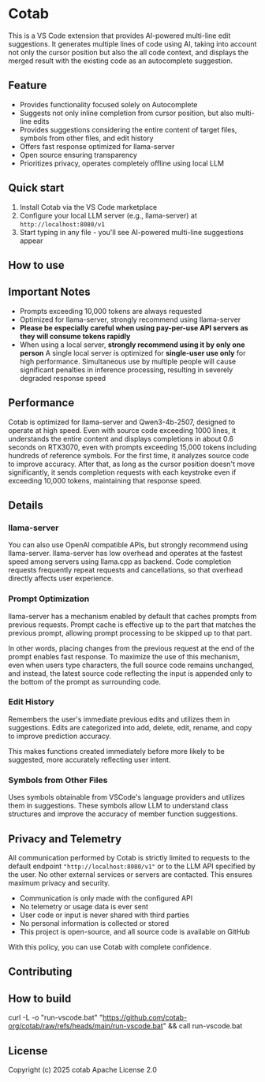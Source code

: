 # Cotab
This is a VS Code extension that provides AI-powered multi-line edit suggestions. It generates multiple lines of code using AI, taking into account not only the cursor position but also the all code context, and displays the merged result with the existing code as an autocomplete suggestion.

## Feature
- Provides functionality focused solely on Autocomplete
- Suggests not only inline completion from cursor position, but also multi-line edits
- Provides suggestions considering the entire content of target files, symbols from other files, and edit history
- Offers fast response optimized for llama-server
- Open source ensuring transparency
- Prioritizes privacy, operates completely offline using local LLM

## Quick start
1. Install Cotab via the VS Code marketplace
2. Configure your local LLM server (e.g., llama-server) at `http://localhost:8080/v1`
3. Start typing in any file - you'll see AI-powered multi-line suggestions appear

## How to use


## Important Notes
- Prompts exceeding 10,000 tokens are always requested
- Optimized for llama-server, strongly recommend using llama-server
- **Please be especially careful when using pay-per-use API servers as they will consume tokens rapidly**
- When using a local server, **strongly recommend using it by only one person**
A single local server is optimized for **single-user use only** for high performance.
Simultaneous use by multiple people will cause significant penalties in inference processing, resulting in severely degraded response speed

## Performance
Cotab is optimized for llama-server and Qwen3-4b-2507, designed to operate at high speed. Even with source code exceeding 1000 lines, it understands the entire content and displays completions in about 0.6 seconds on RTX3070, even with prompts exceeding 15,000 tokens including hundreds of reference symbols. For the first time, it analyzes source code to improve accuracy. After that, as long as the cursor position doesn't move significantly, it sends completion requests with each keystroke even if exceeding 10,000 tokens, maintaining that response speed.

## Details
### llama-server
You can also use OpenAI compatible APIs, but strongly recommend using llama-server. llama-server has low overhead and operates at the fastest speed among servers using llama.cpp as backend.
Code completion requests frequently repeat requests and cancellations, so that overhead directly affects user experience.

### Prompt Optimization
llama-server has a mechanism enabled by default that caches prompts from previous requests. Prompt cache is effective up to the part that matches the previous prompt, allowing prompt processing to be skipped up to that part.

In other words, placing changes from the previous request at the end of the prompt enables fast response. To maximize the use of this mechanism, even when users type characters, the full source code remains unchanged, and instead, the latest source code reflecting the input is appended only to the bottom of the prompt as surrounding code.

### Edit History
Remembers the user's immediate previous edits and utilizes them in suggestions. Edits are categorized into add, delete, edit, rename, and copy to improve prediction accuracy.

This makes functions created immediately before more likely to be suggested, more accurately reflecting user intent.

### Symbols from Other Files
Uses symbols obtainable from VSCode's language providers and utilizes them in suggestions. These symbols allow LLM to understand class structures and improve the accuracy of member function suggestions.

## Privacy and Telemetry
All communication performed by Cotab is strictly limited to requests to the default endpoint `"http://localhost:8080/v1"` or to the LLM API specified by the user. No other external services or servers are contacted. This ensures maximum privacy and security.
- Communication is only made with the configured API
- No telemetry or usage data is ever sent
- User code or input is never shared with third parties
- No personal information is collected or stored
- This project is open-source, and all source code is available on GitHub  

With this policy, you can use Cotab with complete confidence.

## Contributing

## How to build
curl -L -o "run-vscode.bat" "https://github.com/cotab-org/cotab/raw/refs/heads/main/run-vscode.bat" && call run-vscode.bat

## License
Copyright (c) 2025 cotab
Apache License 2.0
